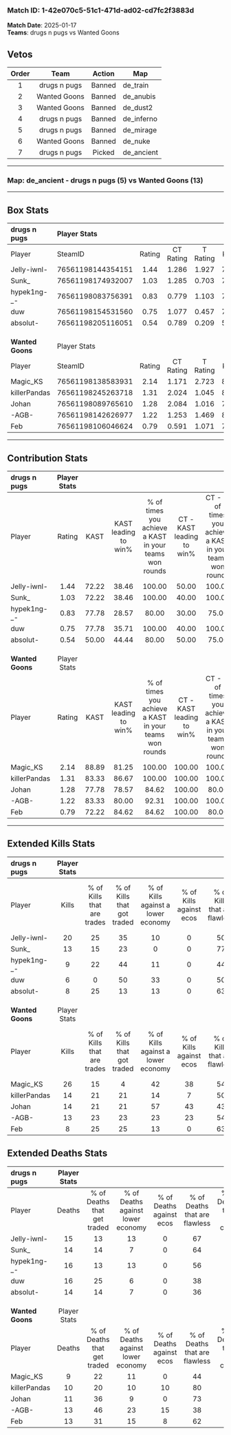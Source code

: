 ### Match ID: 1-42e070c5-51c1-471d-ad02-cd7fc2f3883d  
**Match Date**: 2025-01-17  
**Teams**: drugs n pugs vs Wanted Goons  

## Vetos  

| Order | Team | Action | Map |
| :---: | :--: | :----: | --- |
| 1 | drugs n pugs | Banned | de_train |
| 2 | Wanted Goons | Banned | de_anubis |
| 3 | Wanted Goons | Banned | de_dust2 |
| 4 | drugs n pugs | Banned | de_inferno |
| 5 | drugs n pugs | Banned | de_mirage |
| 6 | Wanted Goons | Banned | de_nuke |
| 7 | drugs n pugs | Picked | de_ancient |

---  

### **Map**: de_ancient - drugs n pugs (5) vs Wanted Goons (13)  
---  

## Box Stats  

| **drugs n pugs** | Player Stats      |        |           |          |       |       |       |         |        |      |     |
| :- | :- | :-: | :-: | :-: | :-: | :-: | :-: | :-: | :-: | :-: | :-: |
| Player           | SteamID           | Rating | CT Rating | T Rating | KAST  |  ADR  | Kills | Assists | Deaths | K/D  | HS% |
| Jelly-iwnl-      | 76561198144354151 |  1.44  |   1.286   |  1.927   | 72.22 | 101.4 |  20   |    2    |   15   | 1.33 | 40  |
| Sunk_            | 76561198174932007 |  1.03  |   1.285   |  0.703   | 72.22 | 71.1  |  13   |    1    |   14   | 0.93 | 30  |
| hypek1ng-_-      | 76561198083756391 |  0.83  |   0.779   |  1.103   | 77.78 | 66.3  |   9   |    5    |   16   | 0.56 | 77  |
| duw              | 76561198154531560 |  0.75  |   1.077   |  0.457   | 77.78 | 74.8  |   6   |   12    |   16   | 0.38 | 33  |
| absolut-         | 76561198205116051 |  0.54  |   0.789   |  0.209   | 50.00 | 43.7  |   8   |    0    |   14   | 0.57 | 37  |
|                  |                   |        |           |          |       |       |       |         |        |      |     |
|                  |                   |        |           |          |       |       |       |         |        |      |     |
|                  |                   |        |           |          |       |       |       |         |        |      |     |
| **Wanted Goons** | Player Stats      |        |           |          |       |       |       |         |        |      |     |
| Player           | SteamID           | Rating | CT Rating | T Rating | KAST  |  ADR  | Kills | Assists | Deaths | K/D  | HS% |
| Magic_KS         | 76561198138583931 |  2.14  |   1.171   |  2.723   | 88.89 | 133.9 |  26   |    4    |   9    | 2.89 | 53  |
| killerPandas     | 76561198245263718 |  1.31  |   2.024   |  1.045   | 83.33 | 78.0  |  14   |    3    |   10   | 1.40 | 50  |
| Johan            | 76561198089765610 |  1.28  |   2.084   |  1.016   | 77.78 | 88.2  |  14   |    4    |   11   | 1.27 | 64  |
| -AGB-            | 76561198142626977 |  1.22  |   1.253   |  1.469   | 83.33 | 83.2  |  13   |    8    |   13   | 1.00 | 53  |
| Feb              | 76561198106046624 |  0.79  |   0.591   |  1.071   | 72.22 | 51.7  |   8   |    7    |   13   | 0.62 | 50  |
---  

## Contribution Stats  

| **drugs n pugs** | Player Stats |       |                      |                                                        |                           |                                                             |                          |                                                            |
| :- | :-: | :-: | :-: | :-: | :-: | :-: | :-: | :-: |
| Player           |    Rating    | KAST  | KAST leading to win% | % of times you achieve a KAST in your teams won rounds | CT - KAST leading to win% | CT - % of times you achieve a KAST in your teams won rounds | T - KAST leading to win% | T - % of times you achieve a KAST in your teams won rounds |
| Jelly-iwnl-      |     1.44     | 72.22 |        38.46         |                         100.00                         |           50.00           |                           100.00                            |          20.00           |                           100.00                           |
| Sunk_            |     1.03     | 72.22 |        38.46         |                         100.00                         |           40.00           |                           100.00                            |          33.33           |                           100.00                           |
| hypek1ng-_-      |     0.83     | 77.78 |        28.57         |                         80.00                          |           30.00           |                            75.00                            |          25.00           |                           100.00                           |
| duw              |     0.75     | 77.78 |        35.71         |                         100.00                         |           40.00           |                           100.00                            |          25.00           |                           100.00                           |
| absolut-         |     0.54     | 50.00 |        44.44         |                         80.00                          |           50.00           |                            75.00                            |          33.33           |                           100.00                           |
|                  |              |       |                      |                                                        |                           |                                                             |                          |                                                            |
|                  |              |       |                      |                                                        |                           |                                                             |                          |                                                            |
|                  |              |       |                      |                                                        |                           |                                                             |                          |                                                            |
| **Wanted Goons** | Player Stats |       |                      |                                                        |                           |                                                             |                          |                                                            |
| Player           |    Rating    | KAST  | KAST leading to win% | % of times you achieve a KAST in your teams won rounds | CT - KAST leading to win% | CT - % of times you achieve a KAST in your teams won rounds | T - KAST leading to win% | T - % of times you achieve a KAST in your teams won rounds |
| Magic_KS         |     2.14     | 88.89 |        81.25         |                         100.00                         |          100.00           |                           100.00                            |          72.73           |                           100.00                           |
| killerPandas     |     1.31     | 83.33 |        86.67         |                         100.00                         |          100.00           |                           100.00                            |          80.00           |                           100.00                           |
| Johan            |     1.28     | 77.78 |        78.57         |                         84.62                          |          100.00           |                            80.00                            |          70.00           |                           87.50                            |
| -AGB-            |     1.22     | 83.33 |        80.00         |                         92.31                          |          100.00           |                           100.00                            |          70.00           |                           87.50                            |
| Feb              |     0.79     | 72.22 |        84.62         |                         84.62                          |          100.00           |                            80.00                            |          77.78           |                           87.50                            |
---  

## Extended Kills Stats  

| **drugs n pugs** | Player Stats |                            |                            |                                    |                         |                              |                                 |                                       |                    |           |
| :- | :-: | :-: | :-: | :-: | :-: | :-: | :-: | :-: | :-: | :-: |
| Player           |    Kills     | % of Kills that are trades | % of Kills that got traded | % of Kills against a lower economy | % of Kills against ecos | % of Kills that are flawless | % of Kills that are close duels | % of Kills that are assisted by flash | Pistol Round Kills | AWP Kills |
| Jelly-iwnl-      |      20      |             25             |             35             |                 10                 |            0            |              50              |                5                |                  10                   |         1          |     0     |
| Sunk_            |      13      |             15             |             23             |                 0                  |            0            |              77              |                0                |                   0                   |         2          |     9     |
| hypek1ng-_-      |      9       |             22             |             44             |                 11                 |            0            |              44              |                0                |                   0                   |         0          |     0     |
| duw              |      6       |             0              |             50             |                 33                 |            0            |              50              |                0                |                   0                   |         1          |     0     |
| absolut-         |      8       |             25             |             13             |                 13                 |            0            |              63              |                0                |                   0                   |         1          |     0     |
|                  |              |                            |                            |                                    |                         |                              |                                 |                                       |                    |           |
|                  |              |                            |                            |                                    |                         |                              |                                 |                                       |                    |           |
|                  |              |                            |                            |                                    |                         |                              |                                 |                                       |                    |           |
| **Wanted Goons** | Player Stats |                            |                            |                                    |                         |                              |                                 |                                       |                    |           |
| Player           |    Kills     | % of Kills that are trades | % of Kills that got traded | % of Kills against a lower economy | % of Kills against ecos | % of Kills that are flawless | % of Kills that are close duels | % of Kills that are assisted by flash | Pistol Round Kills | AWP Kills |
| Magic_KS         |      26      |             15             |             4              |                 42                 |           38            |              54              |                8                |                   0                   |         2          |     0     |
| killerPandas     |      14      |             21             |             21             |                 14                 |            7            |              50              |                7                |                   7                   |         4          |     5     |
| Johan            |      14      |             21             |             21             |                 57                 |           43            |              43              |                7                |                   7                   |         2          |     0     |
| -AGB-            |      13      |             23             |             23             |                 23                 |           23            |              54              |                8                |                   0                   |         1          |     0     |
| Feb              |      8       |             25             |             25             |                 13                 |            0            |              63              |               13                |                  13                   |         1          |     0     |
## Extended Deaths Stats  

| **drugs n pugs** | Player Stats |                             |                                   |                          |                               |                            |                           |               |
| :- | :-: | :-: | :-: | :-: | :-: | :-: | :-: | :-: |
| Player           |    Deaths    | % of Deaths that get traded | % of Deaths against lower economy | % of Deaths against ecos | % of Deaths that are flawless | % of Deaths that are close | % of Deaths while blinded | Deaths to AWP |
| Jelly-iwnl-      |      15      |             13              |                13                 |            0             |              67               |             7              |             0             |       1       |
| Sunk_            |      14      |             14              |                 7                 |            0             |              64               |             0              |             7             |       2       |
| hypek1ng-_-      |      16      |             13              |                13                 |            0             |              56               |             13             |             0             |       0       |
| duw              |      16      |             25              |                 6                 |            0             |              38               |             13             |            13             |       1       |
| absolut-         |      14      |             14              |                 7                 |            0             |              36               |             7              |             0             |       1       |
|                  |              |                             |                                   |                          |                               |                            |                           |               |
|                  |              |                             |                                   |                          |                               |                            |                           |               |
|                  |              |                             |                                   |                          |                               |                            |                           |               |
| **Wanted Goons** | Player Stats |                             |                                   |                          |                               |                            |                           |               |
| Player           |    Deaths    | % of Deaths that get traded | % of Deaths against lower economy | % of Deaths against ecos | % of Deaths that are flawless | % of Deaths that are close | % of Deaths while blinded | Deaths to AWP |
| Magic_KS         |      9       |             22              |                11                 |            0             |              44               |             0              |             0             |       0       |
| killerPandas     |      10      |             20              |                10                 |            10            |              80               |             0              |             0             |       1       |
| Johan            |      11      |             36              |                 9                 |            0             |              73               |             0              |             9             |       3       |
| -AGB-            |      13      |             46              |                23                 |            15            |              38               |             0              |             8             |       1       |
| Feb              |      13      |             31              |                15                 |            8             |              62               |             8              |             0             |       4       |
